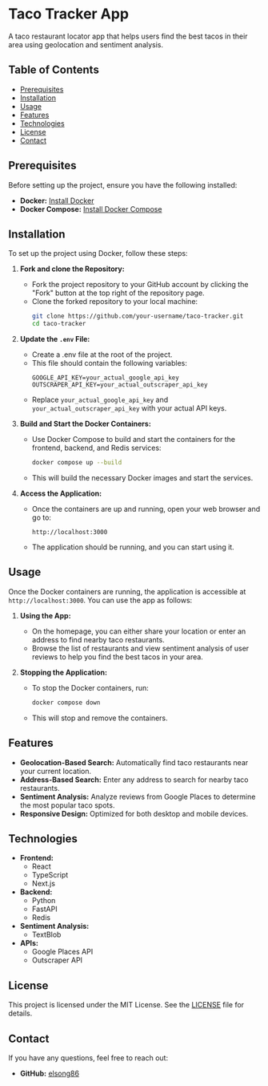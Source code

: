 # Taco Tracker App

A taco restaurant locator app that helps users find the best tacos in their area using geolocation and sentiment analysis.

## Table of Contents
- [Prerequisites](#prerequisites)
- [Installation](#installation)
- [Usage](#usage)
- [Features](#features)
- [Technologies](#technologies)
- [License](#license)
- [Contact](#contact)

## Prerequisites

Before setting up the project, ensure you have the following installed:

- **Docker:** [Install Docker](https://docs.docker.com/get-docker/)
- **Docker Compose:** [Install Docker Compose](https://docs.docker.com/compose/install/)

## Installation

To set up the project using Docker, follow these steps:

1. **Fork and clone the Repository:**
   - Fork the project repository to your GitHub account by clicking the "Fork" button at the top right of the repository page.
   - Clone the forked repository to your local machine:
     ```bash
     git clone https://github.com/your-username/taco-tracker.git
     cd taco-tracker
     ```

2. **Update the `.env` File:**
   - Create a .env file at the root of the project. 
   - This file should contain the following variables:
     ```plaintext
     GOOGLE_API_KEY=your_actual_google_api_key
     OUTSCRAPER_API_KEY=your_actual_outscraper_api_key
     ```
   - Replace `your_actual_google_api_key` and `your_actual_outscraper_api_key` with your actual API keys.

3. **Build and Start the Docker Containers:**
   - Use Docker Compose to build and start the containers for the frontend, backend, and Redis services:
     ```bash
     docker compose up --build
     ```
   - This will build the necessary Docker images and start the services.

4. **Access the Application:**
   - Once the containers are up and running, open your web browser and go to:
     ```plaintext
     http://localhost:3000
     ```
   - The application should be running, and you can start using it.

## Usage

Once the Docker containers are running, the application is accessible at `http://localhost:3000`. You can use the app as follows:

1. **Using the App:**
   - On the homepage, you can either share your location or enter an address to find nearby taco restaurants.
   - Browse the list of restaurants and view sentiment analysis of user reviews to help you find the best tacos in your area.

2. **Stopping the Application:**
   - To stop the Docker containers, run:
     ```bash
     docker compose down
     ```
   - This will stop and remove the containers.

## Features

- **Geolocation-Based Search:** Automatically find taco restaurants near your current location.
- **Address-Based Search:** Enter any address to search for nearby taco restaurants.
- **Sentiment Analysis:** Analyze reviews from Google Places to determine the most popular taco spots.
- **Responsive Design:** Optimized for both desktop and mobile devices.

## Technologies

- **Frontend:**
  - React
  - TypeScript
  - Next.js
- **Backend:**
  - Python
  - FastAPI 
  - Redis
- **Sentiment Analysis:**
  - TextBlob
- **APIs:**
  - Google Places API
  - Outscraper API

## License

This project is licensed under the MIT License. See the [LICENSE](LICENSE) file for details.

## Contact

If you have any questions, feel free to reach out:

- **GitHub:** [elsong86](https://github.com/elsong86)
